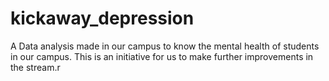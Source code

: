 # kickaway_depression
A Data analysis made in our campus to know the mental health of students in our campus. This is an initiative for us to make further improvements in the stream.r
